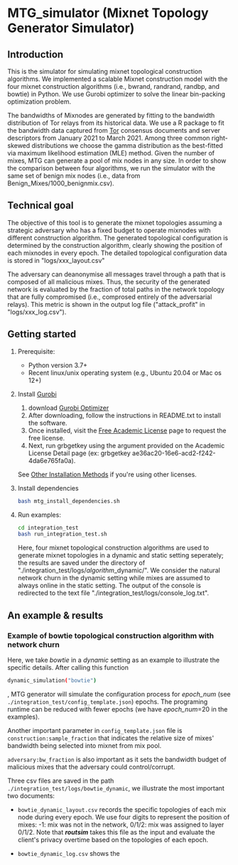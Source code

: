 # MTG_simulator (Mixnet Topology Generator Simulator)

## Introduction
This is the simulator for simulating mixnet topological construction algorithms.
We implemented a scalable Mixnet construction model with the four mixnet construction 
algorithms (i.e., bwrand, randrand, randbp, and bowtie) in Python. We use Gurobi 
optimizer to solve the linear bin-packing 
optimization problem.

The bandwidths of Mixnodes are generated by fitting to the bandwidth distribution of 
Tor relays from its historical data. We use a R package 
to fit the 
bandwidth data captured from [Tor](https://metrics.torproject.org/rs.html#search) consensus documents and server descriptors 
from January 2021 to March 2021.
Among three common right-skewed distributions
we choose the gamma distribution as the best-fitted via maximum 
likelihood estimation (MLE) method. Given the number of mixes, MTG can generate a pool of mix nodes in any size. In order to show the comparison between four algorithms, we run the simulator with the same set of benign mix nodes (i.e., data from Benign_Mixes/1000_benignmix.csv).

## Technical goal
The objective of this tool is to generate the mixnet topologies assuming a strategic adversary who has a fixed budget to operate mixnodes with different construction algorithm. The generated topological configuration is determined by the construction algorithm, clearly showing the position of each mixnodes in every epoch. The detailed topological configuration data is stored in "logs/xxx_layout.csv"

The adversary can deanonymise all messages travel through a path that is composed of all malicious mixes. Thus, the security of the generated network is evaluated by the fraction of total paths in the network topology that are fully compromised (i.e., comprosed entirely of the adversarial relays). This metric is shown in the output log file ("attack_profit" in "logs/xxx_log.csv").


## Getting started

1. Prerequisite:
    - Python version 3.7+
    - Recent linux/unix operating system (e.g., Ubuntu 20.04 or Mac os 12+)
2. Install [Gurobi](https://www.gurobi.com/academia/academic-program-and-licenses/)
    1. download [Gurobi Optimizer](https://www.gurobi.com/downloads/)
    2. After downloading, follow the instructions in README.txt to install the software.
    3. Once installed, visit the [Free Academic License](https://www.gurobi.com/downloads/end-user-license-agreement-academic/) page to request the free license.
    4. Next, run grbgetkey using the argument provided on the Academic License Detail page (ex: grbgetkey ae36ac20-16e6-acd2-f242-4da6e765fa0a). 
   
   See [Other Installation Methods](https://www.gurobi.com/academia/academic-program-and-licenses/) if
    you're using other licenses.
   
   <!-- python -m pip install gurobipy -->
3. Install dependencies
    ```bash
    bash mtg_install_dependencies.sh
    ```
4. Run examples:
    ```bash
    cd integration_test
    bash run_integration_test.sh
    ```
    Here, four mixnet topological construction algorithms are used to generate mixnet topologies in a dynamic and static setting seperately; the results are saved under the directory of "./integration_test/logs/*algorithm*_dynamic/". We consider the natural network churn in the dynamic setting while mixes are assumed to always online in the static setting. The output of the console is redirected to the text file "./integration_test/logs/console_log.txt". 

## An example & results

### Example of bowtie topological construction algorithm with network churn
Here, we take *bowtie* in a *dynamic* setting as an example to illustrate the specific details.
After calling this function 
```bash
dynamic_simulation("bowtie")
```
, MTG generator will simulate the configuration process for *epoch_num* (see `./integration_test/config_template.json`) epochs.
The programing runtime can be reduced with fewer epochs (we have *epoch_num*=20 in the examples). 

Another important parameter in `config_template.json` file is `construction:sample_fraction` that indicates the relative size of mixes' bandwidth being selected into mixnet from mix pool. 

`adversary:bw_fraction` is also important as it sets the bandwidth budget of malicious mixes that the adversary could control/corrupt.

Three csv files are saved in the path `./integration_test/logs/bowtie_dynamic`, we illustrate the most important two documents:
- `bowtie_dynamic_layout.csv` records the specific topologies of each mix node during every epoch. We use four digits to represent the position of mixes: -1: mix was not in the network, 0/1/2: mix was assigned to layer 0/1/2. Note that ***routsim*** takes this file as the input and evaluate the client's privacy overtime based on the topologies of each epoch.

- `bowtie_dynamic_log.csv` shows the 


